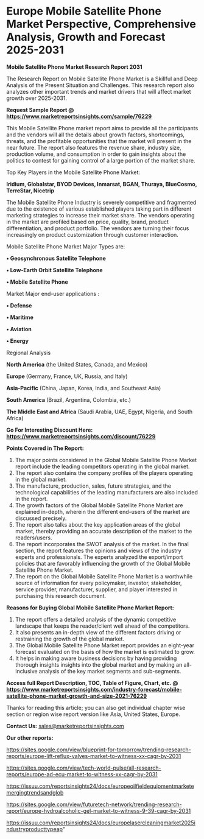 # Europe Mobile Satellite Phone Market Perspective, Comprehensive Analysis, Growth and Forecast 2025-2031

<strong>Mobile Satellite Phone Market Research Report 2031</strong>

The Research Report on Mobile Satellite Phone Market is a Skillful and Deep Analysis of the Present Situation and Challenges. This research report also analyzes other important trends and market drivers that will affect market growth over 2025-2031.

<strong>Request Sample Report @ <a href=https://www.marketreportsinsights.com/sample/76229>https://www.marketreportsinsights.com/sample/76229</a></strong>

This Mobile Satellite Phone market report aims to provide all the participants and the vendors will all the details about growth factors, shortcomings, threats, and the profitable opportunities that the market will present in the near future. The report also features the revenue share, industry size, production volume, and consumption in order to gain insights about the politics to contest for gaining control of a large portion of the market share.

Top Key Players in the Mobile Satellite Phone Market:

<strong>Iridium, Globalstar, BYOD Devices, Inmarsat, BGAN, Thuraya, BlueCosmo, TerreStar, Nicetrip</strong>

The Mobile Satellite Phone Industry is severely competitive and fragmented due to the existence of various established players taking part in different marketing strategies to increase their market share. The vendors operating in the market are profiled based on price, quality, brand, product differentiation, and product portfolio. The vendors are turning their focus increasingly on product customization through customer interaction.

Mobile Satellite Phone Market Major Types are:

<strong>• Geosynchronous Satellite Telephone

• Low-Earth Orbit Satellite Telephone

• Mobile Satellite Phone</strong>

Market Major end-user applications :

<strong>• Defense

• Maritime

• Aviation

• Energy</strong>

Regional Analysis

</u><strong><b>North America</b></strong> (the United States, Canada, and Mexico)

<strong><b>Europe </b></strong>(Germany, France, UK, Russia, and Italy)

<strong><b>Asia-Pacific</b></strong> (China, Japan, Korea, India, and Southeast Asia)

<strong><b>South America</b></strong> (Brazil, Argentina, Colombia, etc.)

<strong><b>The Middle East and Africa</b></strong> (Saudi Arabia, UAE, Egypt, Nigeria, and South Africa)

<strong>Go For Interesting Discount Here: <a href=https://www.marketreportsinsights.com/discount/76229>https://www.marketreportsinsights.com/discount/76229</a></strong>

<strong>Points Covered in The Report:</strong>
<ol>
  <li>The major points considered in the Global Mobile Satellite Phone Market report include the leading competitors operating in the global market.</li>
  <li>The report also contains the company profiles of the players operating in the global market.</li>
  <li>The manufacture, production, sales, future strategies, and the technological capabilities of the leading manufacturers are also included in the report.</li>
  <li>The growth factors of the Global Mobile Satellite Phone Market are explained in-depth, wherein the different end-users of the market are discussed precisely.</li>
  <li>The report also talks about the key application areas of the global market, thereby providing an accurate description of the market to the readers/users.</li>
  <li>The report incorporates the SWOT analysis of the market. In the final section, the report features the opinions and views of the industry experts and professionals. The experts analyzed the export/import policies that are favorably influencing the growth of the Global Mobile Satellite Phone Market.</li>
  <li>The report on the Global Mobile Satellite Phone Market is a worthwhile source of information for every policymaker, investor, stakeholder, service provider, manufacturer, supplier, and player interested in purchasing this research document.</li>
</ol>
<strong>Reasons for Buying Global Mobile Satellite Phone Market Report:</strong>

<ol>
  <li>The report offers a detailed analysis of the dynamic competitive landscape that keeps the reader/client well ahead of the competitors.</li>
  <li>It also presents an in-depth view of the different factors driving or restraining the growth of the global market.</li>
  <li>The Global Mobile Satellite Phone Market report provides an eight-year forecast evaluated on the basis of how the market is estimated to grow.</li>
  <li>It helps in making aware business decisions by having providing thorough insights insights into the global market and by making an all-inclusive analysis of the key market segments and sub-segments.</li>
</ol>
<strong>Access full Report Description, TOC, Table of Figure, Chart, etc. @ <a href=https://www.marketreportsinsights.com/industry-forecast/mobile-satellite-phone-market-growth-and-size-2021-76229>https://www.marketreportsinsights.com/industry-forecast/mobile-satellite-phone-market-growth-and-size-2021-76229</a></strong>


Thanks for reading this article; you can also get individual chapter wise section or region wise report version like Asia, United States, Europe.

<strong>Contact Us:</strong>
sales@marketreportsinsights.com

<strong>Our other reports:</strong>

<a href=https://sites.google.com/view/blueprint-for-tomorrow/trending-research-reports/europe-lift-reflux-valves-market-to-witness-xx-cagr-by-2031>https://sites.google.com/view/blueprint-for-tomorrow/trending-research-reports/europe-lift-reflux-valves-market-to-witness-xx-cagr-by-2031</a>

<a href=https://sites.google.com/view/tech-world-pulse/all-research-reports/europe-ad-ecu-market-to-witness-xx-cagr-by-2031>https://sites.google.com/view/tech-world-pulse/all-research-reports/europe-ad-ecu-market-to-witness-xx-cagr-by-2031</a>

<a href=https://issuu.com/reportsinsights24/docs/europeoilfieldequipmentmarketemergingtrendsandglob>https://issuu.com/reportsinsights24/docs/europeoilfieldequipmentmarketemergingtrendsandglob</a>

<a href=https://sites.google.com/view/futuretech-network/trending-research-report/europe-hydroalcoholic-gel-market-to-witness-9-39-cagr-by-2031>https://sites.google.com/view/futuretech-network/trending-research-report/europe-hydroalcoholic-gel-market-to-witness-9-39-cagr-by-2031</a>

<a href=https://issuu.com/reportsinsights24/docs/europelasercleaningmarket2025industryproducttypeap>https://issuu.com/reportsinsights24/docs/europelasercleaningmarket2025industryproducttypeap</a>"
